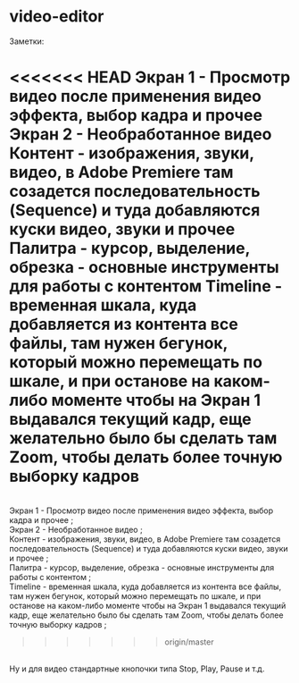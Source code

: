 video-editor
============
Заметки:

<<<<<<< HEAD
Экран 1 - Просмотр видео после применения видео эффекта, выбор кадра и прочее\
Экран 2 - Необработанное видео
Контент - изображения, звуки, видео, в Adobe Premiere там созадется 
  последовательность (Sequence) и туда добавляются куски видео, звуки и прочее
Палитра - курсор, выделение, обрезка - основные инструменты для работы с контентом
Timeline - временная шкала, куда добавляется из контента все файлы, там нужен бегунок, 
  который можно перемещать по шкале, и при останове на каком-либо моменте чтобы на Экран 1 
  выдавался текущий кадр, еще желательно было бы сделать там Zoom, чтобы делать более точную выборку кадров
=======
<br>Экран 1 - Просмотр видео после применения видео эффекта, выбор кадра и прочее ; 
<br>Экран 2 - Необработанное видео ; 
<br>Контент - изображения, звуки, видео, в Adobe Premiere там созадется
<br>последовательность (Sequence) и туда добавляются куски видео, звуки и прочее ;
<br>Палитра - курсор, выделение, обрезка - основные инструменты для работы с контентом ;
<br>Timeline - временная шкала, куда добавляется из контента все файлы, там нужен бегунок, 
	который можно перемещать по шкале, и при останове на каком-либо моменте чтобы на Экран 1 
	выдавался текущий кадр, еще желательно было бы сделать там Zoom, чтобы делать более точную выборку кадров ;
>>>>>>> origin/master

<br>Ну и для видео стандартные кнопочки типа Stop, Play, Pause  и т.д.

